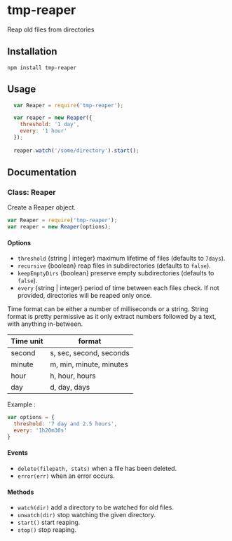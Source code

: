 tmp-reaper
==========

Reap old files from directories

## Installation

```
npm install tmp-reaper
```

## Usage

```javascript
  var Reaper = require('tmp-reaper');

  var reaper = new Reaper({
    threshold: '1 day',
    every: '1 hour'
  });
  
  reaper.watch('/some/directory').start();
```

## Documentation

### Class: Reaper

Create a Reaper object.

```javascript
var Reaper = require('tmp-reaper');
var reaper = new Reaper(options);
```

#### Options

* `threshold` {string | integer} maximum lifetime of files (defaults to `7days`).
* `recursive` {boolean} reap files in subdirectories (defaults to `false`).
* `keepEmptyDirs` {boolean} preserve empty subdirectories (defaults to `false`).
* `every` {string | integer} period of time between each files check. If not provided, directories will be reaped only once.

Time format can be either a number of milliseconds or a string.
String format is pretty permissive as it only extract numbers followed by a text, with anything in-between.

Time unit | format
----------|-------
second    | s, sec, second, seconds
minute    | m, min, minute, minutes
hour      | h, hour, hours
day       | d, day, days

Example :
```javascript
var options = {
  threshold: '7 day and 2.5 hours',
  every: '1h20m30s'
}
```

#### Events

* `delete(filepath, stats)` when a file has been deleted.
* `error(err)` when an error occurs.

#### Methods

* `watch(dir)` add a directory to be watched for old files.
* `unwatch(dir)` stop watching the given directory.
* `start()` start reaping.
* `stop()` stop reaping.
